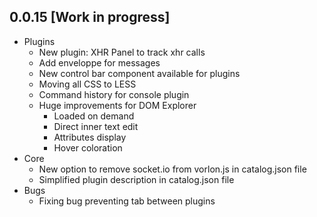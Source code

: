 ## 0.0.15 [Work in progress]

- Plugins
	- New plugin: XHR Panel to track xhr calls
	- Add enveloppe for messages
	- New control bar component available for plugins
	- Moving all CSS to LESS
	- Command history for console plugin
	- Huge improvements for DOM Explorer
		- Loaded on demand
		- Direct inner text edit
		- Attributes display
		- Hover coloration
- Core
	- New option to remove socket.io from vorlon.js in catalog.json file
	- Simplified plugin description in catalog.json file
- Bugs
	- Fixing bug preventing tab between plugins
